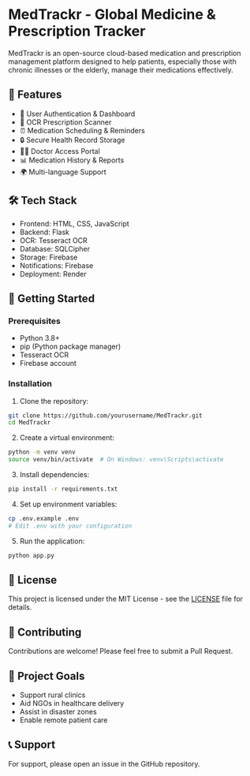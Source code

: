 # MedTrackr - Global Medicine & Prescription Tracker

MedTrackr is an open-source cloud-based medication and prescription management platform designed to help patients, especially those with chronic illnesses or the elderly, manage their medications effectively.

## 🌟 Features

- 📱 User Authentication & Dashboard
- 📸 OCR Prescription Scanner
- ⏰ Medication Scheduling & Reminders
- 🔒 Secure Health Record Storage
- 👨‍⚕️ Doctor Access Portal
- 📊 Medication History & Reports
- 🌍 Multi-language Support

## 🛠️ Tech Stack

- Frontend: HTML, CSS, JavaScript
- Backend: Flask
- OCR: Tesseract OCR
- Database: SQLCipher
- Storage: Firebase
- Notifications: Firebase
- Deployment: Render

## 🚀 Getting Started

### Prerequisites

- Python 3.8+
- pip (Python package manager)
- Tesseract OCR
- Firebase account

### Installation

1. Clone the repository:
```bash
git clone https://github.com/yourusername/MedTrackr.git
cd MedTrackr
```

2. Create a virtual environment:
```bash
python -m venv venv
source venv/bin/activate  # On Windows: venv\Scripts\activate
```

3. Install dependencies:
```bash
pip install -r requirements.txt
```

4. Set up environment variables:
```bash
cp .env.example .env
# Edit .env with your configuration
```

5. Run the application:
```bash
python app.py
```

## 📝 License

This project is licensed under the MIT License - see the [LICENSE](LICENSE) file for details.

## 🤝 Contributing

Contributions are welcome! Please feel free to submit a Pull Request.

## 🎯 Project Goals

- Support rural clinics
- Aid NGOs in healthcare delivery
- Assist in disaster zones
- Enable remote patient care

## 📞 Support

For support, please open an issue in the GitHub repository. 